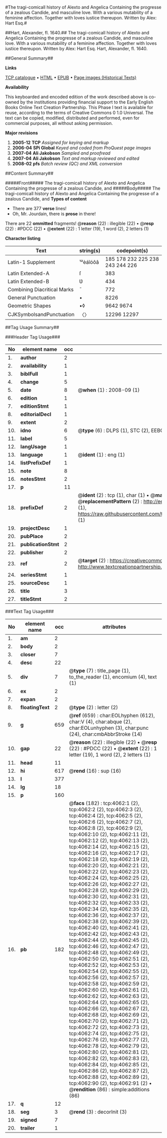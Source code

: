 #The tragi-comicall history of Alexto and Angelica Containing the progresse of a zealous Candide, and masculine love. With a various mutability of a feminine affection. Together with loves iustice thereupon. Written by Alex: Hart Esq.#

##Hart, Alexander, fl. 1640.##
The tragi-comicall history of Alexto and Angelica Containing the progresse of a zealous Candide, and masculine love. With a various mutability of a feminine affection. Together with loves iustice thereupon. Written by Alex: Hart Esq.
Hart, Alexander, fl. 1640.

##General Summary##

**Links**

[TCP catalogue](http://www.ota.ox.ac.uk/tcp/)  • 
[HTML](http://tei.it.ox.ac.uk/tcp/Texts-HTML/free/A02/A02755.html)  • 
[EPUB](http://tei.it.ox.ac.uk/tcp/Texts-EPUB/free/A02/A02755.epub) • 
[Page images (Historical Texts)](https://data.historicaltexts.jisc.ac.uk/view?pubId=eebo-99839623e&pageId=eebo-99839623e-4062-1)

**Availability**

This keyboarded and encoded edition of the
	       work described above is co-owned by the institutions
	       providing financial support to the Early English Books
	       Online Text Creation Partnership. This Phase I text is
	       available for reuse, according to the terms of Creative
	       Commons 0 1.0 Universal. The text can be copied,
	       modified, distributed and performed, even for
	       commercial purposes, all without asking permission.

**Major revisions**

1. __2005-12__ __TCP__ *Assigned for keying and markup*
1. __2006-04__ __SPi Global__ *Keyed and coded from ProQuest page images*
1. __2007-04__ __Ali Jakobson__ *Sampled and proofread*
1. __2007-04__ __Ali Jakobson__ *Text and markup reviewed and edited*
1. __2008-02__ __pfs__ *Batch review (QC) and XML conversion*

##Content Summary##

#####Front#####
The tragi-comicall history of Alexto and Angelica Containing the progresse of a zealous Candide, and
#####Body#####
The tragi-comicall history of Alexto and Angelica Containing the progresse of a zealous Candide, and
**Types of content**

  * There are 377 **verse** lines!
  * Oh, Mr. Jourdain, there is **prose** in there!

There are 22 **ommitted** fragments! 
 @__reason__ (22) : illegible (22)  •  @__resp__ (22) : #PDCC (22)  •  @__extent__ (22) : 1 letter (19), 1 word (2), 2 letters (1)

**Character listing**


|Text|string(s)|codepoint(s)|
|---|---|---|
|Latin-1 Supplement|¹²èáîóôâ|185 178 232 225 238 243 244 226|
|Latin Extended-A|ſ|383|
|Latin Extended-B|Ʋ|434|
|Combining             Diacritical Marks|̄|772|
|General Punctuation|•|8226|
|Geometric Shapes|▪◊|9642 9674|
|CJKSymbolsandPunctuation|〈〉|12296 12297|

##Tag Usage Summary##

###Header Tag Usage###

|No|element name|occ|attributes|
|---|---|---|---|
|1.|__author__|2||
|2.|__availability__|1||
|3.|__biblFull__|1||
|4.|__change__|5||
|5.|__date__|8| @__when__ (1) : 2008-09 (1)|
|6.|__edition__|1||
|7.|__editionStmt__|1||
|8.|__editorialDecl__|1||
|9.|__extent__|2||
|10.|__idno__|6| @__type__ (6) : DLPS (1), STC (2), EEBO-CITATION (1), PROQUEST (1), VID (1)|
|11.|__label__|5||
|12.|__langUsage__|1||
|13.|__language__|1| @__ident__ (1) : eng (1)|
|14.|__listPrefixDef__|1||
|15.|__note__|8||
|16.|__notesStmt__|2||
|17.|__p__|11||
|18.|__prefixDef__|2| @__ident__ (2) : tcp (1), char (1)  •  @__matchPattern__ (2) : ([0-9\-]+):([0-9IVX]+) (1), (.+) (1)  •  @__replacementPattern__ (2) : http://eebo.chadwyck.com/downloadtiff?vid=$1&page=$2 (1), https://raw.githubusercontent.com/textcreationpartnership/Texts/master/tcpchars.xml#$1 (1)|
|19.|__projectDesc__|1||
|20.|__pubPlace__|2||
|21.|__publicationStmt__|2||
|22.|__publisher__|2||
|23.|__ref__|2| @__target__ (2) : https://creativecommons.org/publicdomain/zero/1.0/ (1), http://www.textcreationpartnership.org/docs/. (1)|
|24.|__seriesStmt__|1||
|25.|__sourceDesc__|1||
|26.|__title__|3||
|27.|__titleStmt__|2||


###Text Tag Usage###

|No|element name|occ|attributes|
|---|---|---|---|
|1.|__am__|2||
|2.|__body__|2||
|3.|__closer__|7||
|4.|__desc__|22||
|5.|__div__|7| @__type__ (7) : title_page (1), to_the_reader (1), encomium (4), text (1)|
|6.|__ex__|2||
|7.|__expan__|2||
|8.|__floatingText__|2| @__type__ (2) : letter (2)|
|9.|__g__|659| @__ref__ (659) : char:EOLhyphen (612), char:V (4), char:abque (2), char:EOLunhyphen (3), char:punc (24), char:cmbAbbrStroke (14)|
|10.|__gap__|22| @__reason__ (22) : illegible (22)  •  @__resp__ (22) : #PDCC (22)  •  @__extent__ (22) : 1 letter (19), 1 word (2), 2 letters (1)|
|11.|__head__|11||
|12.|__hi__|617| @__rend__ (16) : sup (16)|
|13.|__l__|377||
|14.|__lg__|18||
|15.|__p__|160||
|16.|__pb__|182| @__facs__ (182) : tcp:4062:1 (2), tcp:4062:2 (2), tcp:4062:3 (2), tcp:4062:4 (2), tcp:4062:5 (2), tcp:4062:6 (2), tcp:4062:7 (2), tcp:4062:8 (2), tcp:4062:9 (2), tcp:4062:10 (2), tcp:4062:11 (2), tcp:4062:12 (2), tcp:4062:13 (2), tcp:4062:14 (2), tcp:4062:15 (2), tcp:4062:16 (2), tcp:4062:17 (2), tcp:4062:18 (2), tcp:4062:19 (2), tcp:4062:20 (2), tcp:4062:21 (2), tcp:4062:22 (2), tcp:4062:23 (2), tcp:4062:24 (2), tcp:4062:25 (2), tcp:4062:26 (2), tcp:4062:27 (2), tcp:4062:28 (2), tcp:4062:29 (2), tcp:4062:30 (2), tcp:4062:31 (2), tcp:4062:32 (2), tcp:4062:33 (2), tcp:4062:34 (2), tcp:4062:35 (2), tcp:4062:36 (2), tcp:4062:37 (2), tcp:4062:38 (2), tcp:4062:39 (2), tcp:4062:40 (2), tcp:4062:41 (2), tcp:4062:42 (2), tcp:4062:43 (2), tcp:4062:44 (2), tcp:4062:45 (2), tcp:4062:46 (2), tcp:4062:47 (2), tcp:4062:48 (2), tcp:4062:49 (2), tcp:4062:50 (2), tcp:4062:51 (2), tcp:4062:52 (2), tcp:4062:53 (2), tcp:4062:54 (2), tcp:4062:55 (2), tcp:4062:56 (2), tcp:4062:57 (2), tcp:4062:58 (2), tcp:4062:59 (2), tcp:4062:60 (2), tcp:4062:61 (2), tcp:4062:62 (2), tcp:4062:63 (2), tcp:4062:64 (2), tcp:4062:65 (2), tcp:4062:66 (2), tcp:4062:67 (2), tcp:4062:68 (2), tcp:4062:69 (2), tcp:4062:70 (2), tcp:4062:71 (2), tcp:4062:72 (2), tcp:4062:73 (2), tcp:4062:74 (2), tcp:4062:75 (2), tcp:4062:76 (2), tcp:4062:77 (2), tcp:4062:78 (2), tcp:4062:79 (2), tcp:4062:80 (2), tcp:4062:81 (2), tcp:4062:82 (2), tcp:4062:83 (2), tcp:4062:84 (2), tcp:4062:85 (2), tcp:4062:86 (2), tcp:4062:87 (2), tcp:4062:88 (2), tcp:4062:89 (2), tcp:4062:90 (2), tcp:4062:91 (2)  •  @__rendition__ (86) : simple:additions (86)|
|17.|__q__|12||
|18.|__seg__|3| @__rend__ (3) : decorInit (3)|
|19.|__signed__|7||
|20.|__trailer__|1||
